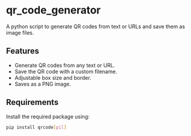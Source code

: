 # qr_code_generator
A python script to generate QR codes from text or URLs and save them as image files.
## Features
- Generate QR codes from any text or URL.
- Save the QR code with a custom filename.
- Adjustable box size and border.
- Saves as a PNG image.

## Requirements  
Install the required package using:
```bash
pip install qrcode[pil]
